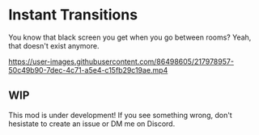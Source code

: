 # Instant Transitions

You know that black screen you get when you go between rooms? Yeah, that doesn't exist anymore.

https://user-images.githubusercontent.com/86498605/217978957-50c49b90-7dec-4c71-a5e4-c15fb29c19ae.mp4

## WIP

This mod is under development! If you see something wrong, don't hesistate to create an issue or DM me on Discord.